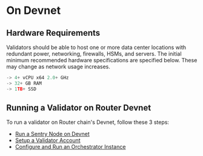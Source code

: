 # On Devnet

## Hardware Requirements
Validators should be able to host one or more data center locations with redundant power, networking, firewalls, HSMs, and servers. The initial minimum recommended hardware specifications are specified below. These may change as network usage increases.

```jsx
-> 4+ vCPU x64 2.0+ GHz
-> 32+ GB RAM
-> 1TB+ SSD
```

## Running a Validator on Router Devnet
To run a validator on Router chain's Devnet, follow these 3 steps:
- [Run a Sentry Node on Devnet](./on-devnet/run-a-sentry-node)
- [Setup a Validator Account](./on-devnet/setup-a-validator-account)
- [Configure and Run an Orchestrator Instance](./on-devnet/configure-and-run-an-orchestrator-instance)



